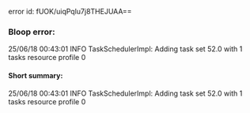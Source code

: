 error id: fUOK/uiqPqlu7j8THEJUAA==
### Bloop error:

25/06/18 00:43:01 INFO TaskSchedulerImpl: Adding task set 52.0 with 1 tasks resource profile 0
#### Short summary: 

25/06/18 00:43:01 INFO TaskSchedulerImpl: Adding task set 52.0 with 1 tasks resource profile 0